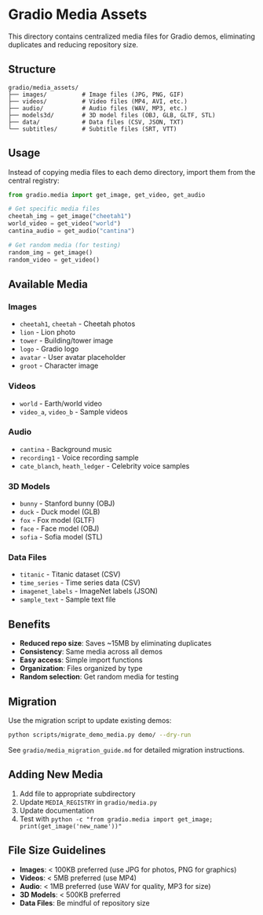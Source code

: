 # Gradio Media Assets

This directory contains centralized media files for Gradio demos, eliminating duplicates and reducing repository size.

## Structure

```
gradio/media_assets/
├── images/          # Image files (JPG, PNG, GIF)
├── videos/          # Video files (MP4, AVI, etc.)
├── audio/           # Audio files (WAV, MP3, etc.)
├── models3d/        # 3D model files (OBJ, GLB, GLTF, STL)
├── data/            # Data files (CSV, JSON, TXT)
└── subtitles/       # Subtitle files (SRT, VTT)
```

## Usage

Instead of copying media files to each demo directory, import them from the central registry:

```python
from gradio.media import get_image, get_video, get_audio

# Get specific media files
cheetah_img = get_image("cheetah1")
world_video = get_video("world")
cantina_audio = get_audio("cantina")

# Get random media (for testing)
random_img = get_image()
random_video = get_video()
```

## Available Media

### Images
- `cheetah1`, `cheetah` - Cheetah photos
- `lion` - Lion photo
- `tower` - Building/tower image
- `logo` - Gradio logo
- `avatar` - User avatar placeholder
- `groot` - Character image

### Videos
- `world` - Earth/world video
- `video_a`, `video_b` - Sample videos

### Audio
- `cantina` - Background music
- `recording1` - Voice recording sample
- `cate_blanch`, `heath_ledger` - Celebrity voice samples

### 3D Models
- `bunny` - Stanford bunny (OBJ)
- `duck` - Duck model (GLB)
- `fox` - Fox model (GLTF)
- `face` - Face model (OBJ)
- `sofia` - Sofia model (STL)

### Data Files
- `titanic` - Titanic dataset (CSV)
- `time_series` - Time series data (CSV)
- `imagenet_labels` - ImageNet labels (JSON)
- `sample_text` - Sample text file

## Benefits

- **Reduced repo size**: Saves ~15MB by eliminating duplicates
- **Consistency**: Same media across all demos
- **Easy access**: Simple import functions
- **Organization**: Files organized by type
- **Random selection**: Get random media for testing

## Migration

Use the migration script to update existing demos:

```bash
python scripts/migrate_demo_media.py demo/ --dry-run
```

See `gradio/media_migration_guide.md` for detailed migration instructions.

## Adding New Media

1. Add file to appropriate subdirectory
2. Update `MEDIA_REGISTRY` in `gradio/media.py`
3. Update documentation
4. Test with `python -c "from gradio.media import get_image; print(get_image('new_name'))"`

## File Size Guidelines

- **Images**: < 100KB preferred (use JPG for photos, PNG for graphics)
- **Videos**: < 5MB preferred (use MP4)
- **Audio**: < 1MB preferred (use WAV for quality, MP3 for size)
- **3D Models**: < 500KB preferred
- **Data Files**: Be mindful of repository size
